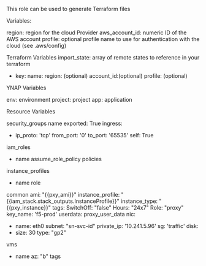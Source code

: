 This role can be used to generate Terraform files

Variables:

region: region for the cloud Provider
aws_account_id: numeric ID of the AWS account
profile: optional profile name to use for authentication with the cloud
         (see .aws/config)

Terraform Variables
import_state: array of remote states to reference in your terraform
- key:
  name:
  region: (optional)
  account_id:(optional)
  profile:   (optional)


YNAP Variables

env: environment
project: project
app: application


Resource Variables

security_groups
  name
  exported: True
  ingress:
  - ip_proto: 'tcp'
    from_port: '0'
    to_port: '65535'
    self: True

iam_roles
- name
  assume_role_policy
  policies

instance_profiles
- name
  role

common
  ami: "{{pxy_ami}}"
  instance_profile: "{{iam_stack.stack_outputs.InstanceProfile}}"
  instance_type: "{{pxy_instance}}"
  tags:
    SwitchOff: "false"
    Hours: "24x7"
    Role: "proxy"
  key_name: 'f5-prod'
  userdata: proxy_user_data
  nic:
  - name: eth0
    subnet: "sn-svc-id"
    private_ip: '10.241.5.96'
    sg: 'traffic'
  disk:
  - size: 30
    type: "gp2"

vms
- name
  az: "b"
  tags
